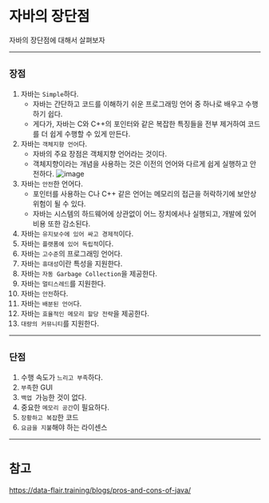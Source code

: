 # 자바의 장단점


자바의 장단점에 대해서 살펴보자

---
## `장점`
1) 자바는 `Simple`하다.
    - 자바는 간단하고 코드를 이해하기 쉬운 프로그래밍 언어 중 하나로 배우고 수행하기 쉽다.
    - 게다가, 자바는 C와 C++의 포인터와 같은 복잡한 특징들을 전부 제거하여 코드를 더 쉽게 수행할 수 있게 만든다.
2) 자바는 `객체지향 언어`다.
    - 자바의 주요 장점은 객체지향 언어라는 것이다.
    - 객체지향이라는 개념을 사용하는 것은 이전의 언어와 다르게 쉽게 실행하고 안전하다.
      ![image](https://user-images.githubusercontent.com/109537583/202943713-1d85c9d3-9edb-4b85-8f32-ceffe60087f5.png)
3) 자바는 `안전`한 언어다.
   - 포인터를 사용하는 C나 C++ 같은 언어는 메모리의 접근을 허락하기에 보안상 위험이 될 수 있다.
   - 자바는 시스템의 하드웨어에 상관없이 어느 장치에서나 실행되고, 개발에 있어 비용 또한 감소된다.
4) 자바는 `유지보수에 있어 싸고 경제적`이다.
5) 자바는 `플랫폼에 있어 독립적`이다.
6) 자바는 `고수준`의 프로그래밍 언어다.
7) 자바는 `휴대성`이란 특성을 지원한다.
8) 자바는 `자동 Garbage Collection`을 제공한다.
9) 자바는 `멀티스레드`를 지원한다.
10) 자바는 `안전`하다.
11) 자바는 `배분된 언어`다.
12) 자바는 `효율적인 메모리 할당 전략`을 제공한다.
13) `대량의 커뮤니티`를 지원한다.

---
## `단점`
1) 수행 속도가 `느리고 부족`하다.
2) `부족`한 GUI
3) `백업 `가능한 것이 없다.
4) 중요한 `메모리 공간`이 필요하다.
5) `장황하고 복잡`한 코드
6) `요금을 지불`해야 하는 라이센스

---
# `참고`
https://data-flair.training/blogs/pros-and-cons-of-java/
